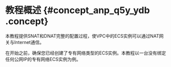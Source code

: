 # 教程概述 {#concept_anp_q5y_ydb .concept}

本教程提供SNAT和DNAT完整的配置过程，使VPC中的ECS实例可以通过NAT网关与Internet通信。

在开始之前，确保您已经创建了专有网络类型的ECS实例。本教程以一台没有绑定任何公网IP的专有网络ECS实例为例。

